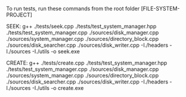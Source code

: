 To run tests, run these commands from the root folder [FILE-SYSTEM-PROJECT]

SEEK:
g++ ./tests/seek.cpp ./tests/test_system_manager.hpp ./tests/test_system_manager.cpp ./sources/disk_manager.cpp ./sources/system_manager.cpp ./sources/directory_block.cpp ./sources/disk_searcher.cpp ./sources/disk_writer.cpp -I./headers -I./sources -I./utils -o seek.exe

CREATE:
 g++ ./tests/create.cpp ./tests/test_system_manager.hpp ./tests/test_system_manager.cpp ./sources/disk_manager.cpp ./sources/system_manager.cpp ./sources/directory_block.cpp ./sources/disk_searcher.cpp ./sources/disk_writer.cpp -I./headers -I./sources -I./utils -o create.exe

